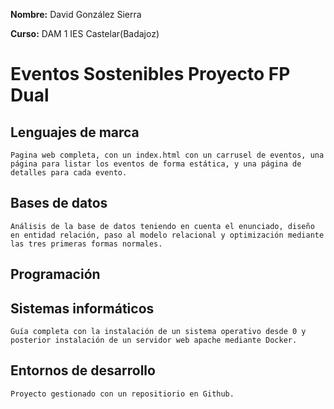 **Nombre:** David González Sierra 

**Curso:** DAM 1 IES Castelar(Badajoz)

# Eventos Sostenibles Proyecto FP Dual

## Lenguajes de marca

```
Pagina web completa, con un index.html con un carrusel de eventos, una página para listar los eventos de forma estática, y una página de detalles para cada evento.
```

## Bases de datos

```
Análisis de la base de datos teniendo en cuenta el enunciado, diseño en entidad relación, paso al modelo relacional y optimización mediante las tres primeras formas normales.
```

## Programación

## Sistemas informáticos
```
Guía completa con la instalación de un sistema operativo desde 0 y posterior instalación de un servidor web apache mediante Docker.
```

## Entornos de desarrollo

```
Proyecto gestionado con un repositiorio en Github.
```
